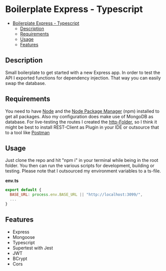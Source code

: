 # Boilerplate Express - Typescript

- [Boilerplate Express - Typescript](#boilerplate-express---typescript)
  - [Description](#description)
  - [Requirements](#requirements)
  - [Usage](#usage)
  - [Features](#features)

## Description

Small boilerplate to get started with a new Express app.
In order to test the API I exported functions for dependency injection. That way you can easily swap the database.

## Requirements

You need to have [Node](https://nodejs.org/) and the [Node Package Manager](https://www.npmjs.com/package/npm) (npm) installed to get all packages. Also my configuration does make use of MongoDB as database.
For live-testing the routes I created the [http-Folder](./http/), so I think it might be best to install REST-Client as Plugin in your IDE or outsource that to a tool like [Postman](https://www.postman.com/)

## Usage

Just clone the repo and hit "npm i" in your terminal while being in the root folder. You then can run the various scripts for development, building or testing.
Please note that I outsourced my environment variables to a ts-file.

**env.ts**

```js
export default {
  BASE_URL: process.env.BASE_URL || "http://localhost:3099/",
  ...
}
```

## Features

-   Express
-   Mongoose
-   Typescript
-   Supertest with Jest
-   JWT
-   BCrypt
-   Cors
